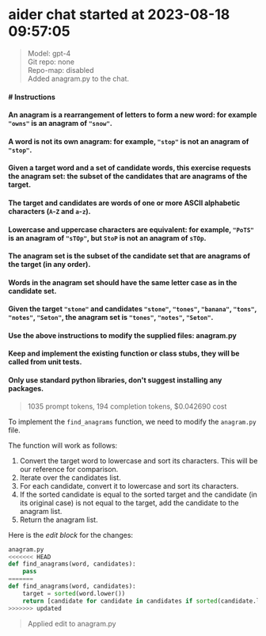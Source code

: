 
# aider chat started at 2023-08-18 09:57:05

> Model: gpt-4  
> Git repo: none  
> Repo-map: disabled  
> Added anagram.py to the chat.  

#### # Instructions  
####   
#### An anagram is a rearrangement of letters to form a new word: for example `"owns"` is an anagram of `"snow"`.  
#### A word is not its own anagram: for example, `"stop"` is not an anagram of `"stop"`.  
####   
#### Given a target word and a set of candidate words, this exercise requests the anagram set: the subset of the candidates that are anagrams of the target.  
####   
#### The target and candidates are words of one or more ASCII alphabetic characters (`A`-`Z` and `a`-`z`).  
#### Lowercase and uppercase characters are equivalent: for example, `"PoTS"` is an anagram of `"sTOp"`, but `StoP` is not an anagram of `sTOp`.  
#### The anagram set is the subset of the candidate set that are anagrams of the target (in any order).  
#### Words in the anagram set should have the same letter case as in the candidate set.  
####   
#### Given the target `"stone"` and candidates `"stone"`, `"tones"`, `"banana"`, `"tons"`, `"notes"`, `"Seton"`, the anagram set is `"tones"`, `"notes"`, `"Seton"`.  
####   
#### ####  
####   
#### Use the above instructions to modify the supplied files: anagram.py  
#### Keep and implement the existing function or class stubs, they will be called from unit tests.  
#### Only use standard python libraries, don't suggest installing any packages.  
> 1035 prompt tokens, 194 completion tokens, $0.042690 cost  

To implement the `find_anagrams` function, we need to modify the `anagram.py` file. 

The function will work as follows:

1. Convert the target word to lowercase and sort its characters. This will be our reference for comparison.
2. Iterate over the candidates list.
3. For each candidate, convert it to lowercase and sort its characters.
4. If the sorted candidate is equal to the sorted target and the candidate (in its original case) is not equal to the target, add the candidate to the anagram list.
5. Return the anagram list.

Here is the *edit block* for the changes:

```python
anagram.py
<<<<<<< HEAD
def find_anagrams(word, candidates):
    pass
=======
def find_anagrams(word, candidates):
    target = sorted(word.lower())
    return [candidate for candidate in candidates if sorted(candidate.lower()) == target and candidate.lower() != word.lower()]
>>>>>>> updated
```

> Applied edit to anagram.py  
